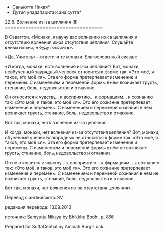 * Саньютта Никая*
* Дутия упадапаритассана сутта*

22\.8\. Волнение из\-за цепляния \(II\)
\=\=\=\=\=\=\=\=\=\=\=\=\=\=\=\=\=\=\=\=\=\=\=\=\=\=\=\=\=\=\=\=\=\=

В Саваттхи\. «Монахи, я научу вас волнению из\-за цепляния и отсутствию волнения из\-за отсутствия цепляния\. Слушайте внимательно, я буду говорить»\.

«Да, Учитель»—ответили те монахи\. Благословенный сказал:

«И когда, монахи, есть волнение из\-за цепляния? Вот, монахи, необученный заурядный человек относится к форме так: «Это моё, я таков, это моё «я»\. Эта его форма претерпевает изменение и перемены\. С изменением и переменой формы в нём возникает грусть, стенание, боль, недовольство и отчаяние\.

Он относится к чувству… к восприятию… к формациям… к сознанию так: «Это моё, я таков, это моё «я»\. Это его сознание претерпевает изменение и перемены\. С изменением и переменой сознания в нём возникает грусть, стенание, боль, недовольство и отчаяние\.

Вот так, монахи, есть волнение из\-за цепляния\.

И когда, монахи, нет волнения из\-за отсутствия цепляния? Вот, монахи, обученный ученик Благородных не относится к форме так: «Это моё, я таков, это моё «я»\. Эта его форма претерпевает изменение и перемены\. С изменением и переменой формы в нём не возникает грусть, стенание, боль, недовольство и отчаяние\.

Он не относится к чувству… к восприятию… к формациям… к сознанию так: «Это моё, я таков, это моё «я»\. Это его сознание претерпевает изменение и перемены\. С изменением и переменой сознания в нём не возникает грусть, стенание, боль, недовольство и отчаяние\.

Вот так, монахи, нет волнения из\-за отсутствия цепляния»\.

Перевод с английского: SV

редакция перевода: 13\.08\.2013

источник: Samyutta Nikaya by Bhikkhu Bodhi, p\. 866

Prepared for SuttaCentral by Aminah Borg\-Luck\.